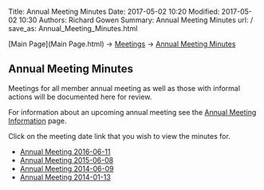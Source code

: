 Title: Annual Meeting Minutes
Date: 2017-05-02 10:20
Modified: 2017-05-02 10:30
Authors: Richard Gowen
Summary: Annual Meeting Minutes
url: /
save_as: Annual_Meeting_Minutes.html

[Main Page](Main Page.html) -\> [Meetings](Meetings.html)
-\> [Annual Meeting Minutes](Annual_Meeting_Minutes.html)

Annual Meeting Minutes
----------------------

Meetings for all member annual meeting as well as those with informal
actions will be documented here for review.

For information about an upcoming annual meeting see the [Annual Meeting Information](https://thelab.ms/annual.html) page.

Click on the meeting date link that you wish to view the minutes for.

-   [Annual Meeting 2016-06-11](Annual_Meeting_2016-06-11.html)
-   [Annual Meeting 2015-06-08](Annual_Meeting_2015-06-08.html)
-   [Annual Meeting 2014-06-09](Annual_Meeting_2014-06-09.html)
-   [Annual Meeting 2014-01-13](Annual_Meeting_2014-01-13.html)

